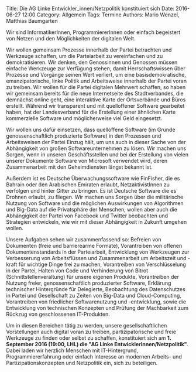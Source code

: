 Title: Die AG Linke Entwickler_innen/Netzpolitik konstituiert sich
Date: 2016-06-27 12:00
Category: Allgemein
Tags: Termine
Authors: Mario Wenzel, Matthias Baumgarten

Wir sind InformatikerInnen, ProgrammiererInnen oder einfach begeistert von Netzen und den Möglichkeiten der digitalen Welt.

Wir wollen gemeinsam Prozesse innerhalb der Partei betrachten und Werkzeuge schaffen, um die Parteiarbeit zu vereinfachen und zu demokratisieren. Wir denken, den Genossinnen und Genossen müssen einfache Werkzeuge zur Verfügung stehen, damit Herrschaftswissen über Prozesse und Vorgänge seinen Wert verliert, um eine basisdemokratische, emanzipatorische, linke Politik und Arbeitsweise innerhalb der Partei voran zu treiben. Wir wollen für die Partei digitalen Mehrwert schaffen, so haben wir gemeinsam bereits für die neue Internetseite des Stadtverbandes, die demnächst online geht, eine interaktive Karte der Ortsverbände und Büros erstellt. Während wir transparent und mit quelloffener Software gearbeitet haben, hat der Landesverband für die Erstellung einer ähnlichen Karte kommerzielle Software und möglicherweise viel Geld eingesetzt.

Wir wollen uns dafür einsetzen, dass quelloffene Software (im Grunde genossenschaftlich produzierte Software) in den Prozessen und Arbeitsweisen der Partei Einzug hält, um uns auch in dieser Sache von der Abhängigkeit von großen Softwareunternehmen zu lösen. Wir machen uns Sorgen, wenn in unseren Geschäftsstellen und bei der Erstellung von vielen unserer Dokumente Software von Microsoft verwendet wird, deren Zusammenarbeit mit den Geheimdiensten längst bekannt ist.

Außerdem ist es Deutsche Überwachungssoftware wie FinFisher, die es Bahrain oder den Arabischen Emiraten erlaubt, NetzaktivistInnen zu verfolgen und hinter Gitter zu bringen. Es ist Deutsche Software die es Drohnen erlaubt, zu fliegen. Wir machen uns Sorgen über die militärische Nutzung von Software und die möglichen Auswirkungen von Algorithmen und Big-Data auf die Privatsphäre der Menschen, wollen aber auch die Abhängigkeit der Partei von Facebook und Twitter beobachten und Strategien entwickeln, wie wir mit dieser Abhängigkeit in Zukunft umgehen wollen.

Unsere Aufgaben sehen wir zusammenfassend so: Befreien von Dokumenten (freie und barrierearme Formate), Vorantreiben von offenen Dokumentenstandards in der Parteiarbeit, Entwicklung von Werkzeugen zur Verbesserung von Arbeitsflüssen und Zusammenarbeit um Arbeitszeit und -kraft für wichtige Dinge frei zu machen, Vorantreiben von Verschlüsselung in der Partei, Halten von Code und Verhinderung von Bitrot (Schnittstellenveraltung) für unsere eigenen Produkte, Vorantreiben der Nutzung freier, genossenschaftlich produzierter Software, Erklärung technischer Hintergründe für Delegierte, Beobachtung des Datenschutzes in Partei und Gesellschaft zu Zeiten von Big-Data und Cloud-Computing, Vorantreiben von friedlicher Softwarenutzung und -entwicklung, sowie die Entwicklung von technischen Konzepten und Prüfung der Machbarkeit zum Rückzug von geschlossenen IT-Produkten.

Um in diesen Bereichen tätig zu werden, unsere gesellschaftlichen Vorstellungen auch digital voran zu treiben, partizipatorische und freie Werkzeuge zu finden oder selbst zu schaffen, konstituiert sich am **1. September 2016 (19:00, LHL) die "AG Linke EntwicklerInnen/Netzpolitik"**. Dabei laden wir herzlich Menschen mit IT-Hintergrund, Programmiererfahrung oder einfach Interesse an modernen Arbeits- und Partizipationskonzepten und Netzpolitik ein, sich zu beteiligen.

